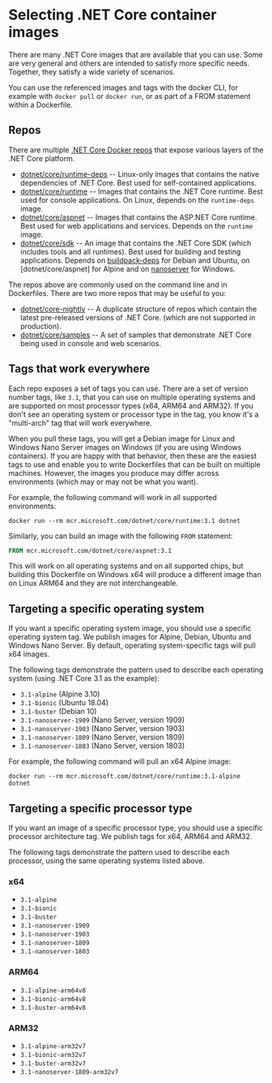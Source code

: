 # Selecting .NET Core container images

There are many .NET Core images that are available that you can use. Some are very general and others are intended to satisfy more specific needs. Together, they satisfy a wide variety of scenarios.

You can use the referenced images and tags with the docker CLI, for example with `docker pull` or `docker run`, or as part of a FROM statement within a Dockerfile.

## Repos

There are multiple [.NET Core Docker repos](https://hub.docker.com/_/microsoft-dotnet-core) that expose various layers of the .NET Core platform.

* [dotnet/core/runtime-deps](https://hub.docker.com/_/microsoft-dotnet-core-runtime-deps/) -- Linux-only images that contains the native dependencies of .NET Core. Best used for self-contained applications.
* [dotnet/core/runtime](https://hub.docker.com/_/microsoft-dotnet-core-runtime/) -- Images that contains the .NET Core runtime. Best used for console applications. On Linux, depends on the `runtime-deps` image.
* [dotnet/core/aspnet](https://hub.docker.com/_/microsoft-dotnet-core-aspnet/) -- Images that contains the ASP.NET Core runtime. Best used for web applications and services. Depends on the `runtime` image.
* [dotnet/core/sdk](https://hub.docker.com/_/microsoft-dotnet-core-sdk/) -- An image that contains the .NET Core SDK (which includes tools and all runtimes). Best used for building and testing applications. Depends on [buildpack-deps](https://hub.docker.com/_/buildpack-deps) for Debian and Ubuntu, on [dotnet/core/aspnet] for Alpine and on [nanoserver](https://hub.docker.com/_/microsoft-windows-nanoserver) for Windows.

The repos above are commonly used on the command line and in Dockerfiles. There are two more repos that may be useful to you:

* [dotnet/core-nightly](https://hub.docker.com/_/microsoft-dotnet-core-nightly) -- A duplicate structure of repos which contain the latest pre-released versions of .NET Core. (which are not supported in production).
* [dotnet/core/samples](https://hub.docker.com/_/microsoft-dotnet-core-samples) -- A set of samples that demonstrate .NET Core being used in console and web scenarios.

## Tags that work everywhere

Each repo exposes a set of tags you can use. There are a set of version number tags, like `3.1`, that you can use on multiple operating systems and are supported on most processor types (x64, ARM64 and ARM32). If you don't see an operating system or processor type in the tag, you know it's a "multi-arch" tag that will work everywhere. 

When you pull these tags, you will get a Debian image for Linux and Windows Nano Server images on Windows (if you are using Windows containers). If you are happy with that behavior, then these are the easiest tags to use and enable you to write Dockerfiles that can be built on multiple machines. However, the images you produce may differ across environments (which may or may not be what you want).

For example, the following command will work in all supported environments:

```console
docker run --rm mcr.microsoft.com/dotnet/core/runtime:3.1 dotnet
```

Similarly, you can build an image with the following `FROM` statement:

```Dockerfile
FROM mcr.microsoft.com/dotnet/core/aspnet:3.1
```

This will work on all operating systems and on all supported chips, but building this Dockerfile on Windows x64 will produce a different image than on Linux ARM64 and they are not interchangeable.

## Targeting a specific operating system

If you want a specific operating system image, you should use a specific operating system tag. We publish images for Alpine, Debian, Ubuntu and Windows Nano Server. By default, operating system-specific tags will pull x64 images.

The following tags demonstrate the pattern used to describe each operating system (using .NET Core 3.1 as the example):

* `3.1-alpine` (Alpine 3.10)
* `3.1-bionic` (Ubuntu 18.04)
* `3.1-buster` (Debian 10)
* `3.1-nanoserver-1909` (Nano Server, version 1909)
* `3.1-nanoserver-1903` (Nano Server, version 1903)
* `3.1-nanoserver-1809` (Nano Server, version 1809)
* `3.1-nanoserver-1803` (Nano Server, version 1803)

For example, the following command will pull an x64 Alpine image:

```console
docker run --rm mcr.microsoft.com/dotnet/core/runtime:3.1-alpine dotnet
```

## Targeting a specific processor type

If you want an image of a specific processor type, you should use a specific processor architecture tag. We publish tags for x64, ARM64 and ARM32.

The following tags demonstrate the pattern used to describe each processor, using the same operating systems listed above.

### x64

* `3.1-alpine`
* `3.1-bionic`
* `3.1-buster`
* `3.1-nanoserver-1909`
* `3.1-nanoserver-1903`
* `3.1-nanoserver-1809`
* `3.1-nanoserver-1803`

### ARM64

* `3.1-alpine-arm64v8`
* `3.1-bionic-arm64v8`
* `3.1-buster-arm64v8`

### ARM32

* `3.1-alpine-arm32v7`
* `3.1-bionic-arm32v7`
* `3.1-buster-arm32v7`
* `3.1-nanoserver-1809-arm32v7`
